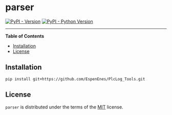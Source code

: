 # parser

[![PyPI - Version](https://img.shields.io/pypi/v/parser.svg)](https://pypi.org/project/parser)
[![PyPI - Python Version](https://img.shields.io/pypi/pyversions/parser.svg)](https://pypi.org/project/parser)

-----

**Table of Contents**

- [Installation](#installation)
- [License](#license)

## Installation

```console
pip install git+https://github.com/EspenEnes/PlcLog_Tools.git
```

## License

`parser` is distributed under the terms of the [MIT](https://spdx.org/licenses/MIT.html) license.
